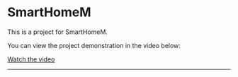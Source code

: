 # SmartHomeM

This is a project for SmartHomeM.

You can view the project demonstration in the video below:

[Watch the video](https://www.youtube.com/watch?v=xOu45SgRjLI&t=53s)

---
